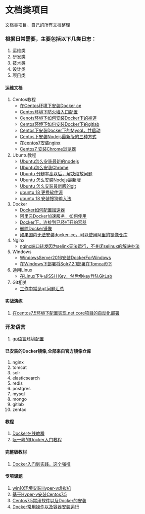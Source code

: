 # 文档类项目
文档类项目，自己的所有文档整理


### 根据日常需要，主要包括以下几类日志：
1. 运维类
2. 研发类
3. 技术类
4. 设计类
5. 项目类


#### 运维文档
1. Centos教程
   - [在Centos环境下安装Docker ce](/运维文档/Centos安装Docker.md)
   - [Centos环境下防火墙入口配置](/运维文档/Centos环境下防火墙入口配置.md)
   - [Cenots环境下如何安装Docker下的禅道](https://blog.csdn.net/qq_28039297/article/details/78650552)
   - [Centos环境下如何安装Docker下的gitlab](https://www.cnblogs.com/xuezhigu/p/6555895.html)
   - [Centos下安装Docker下的Mysql，并启动](https://www.linuxidc.com/Linux/2017-09/146659.htm)
   - [Centos下安装Nodejs最新版的三种方式](https://blog.csdn.net/bbwangj/article/details/82253785)
   - [在centos7安装nginx](https://blog.csdn.net/oldguncm/article/details/78855000)
   - [Centos7 安装Chrome浏览器](https://www.cnblogs.com/ianduin/p/8727333.html)
2. Ubuntu教程
   - [Ubuntu怎么安装最新的nodejs](https://blog.csdn.net/chenyao1994/article/details/82495163)
   - [Ubuntu怎么安装Chrome](https://www.cnblogs.com/cainiaoaixuexi/p/9033350.html)
   - [Ubuntu 分辨率高以后，解决缩放问题](http://tieba.baidu.com/p/5670339451)
   - [Ubuntu 怎么安装Nodejs最新版](/运维文档/Ubuntu安装Nodejs.md)
   - [Ubuntu 怎么安装最新版的git](/运维文档/Ubuntu安装Git最新版.md)
   - [ubuntu 18 更换软件源](https://blog.csdn.net/zhangjiahao14/article/details/80554616)
   - [ubuntu 18 安装搜狗输入法](https://blog.csdn.net/lupengCSDN/article/details/80279177)
3. Docker
   - [Docker如何配置加速器](https://blog.csdn.net/bwlab/article/details/50542261)
   - [阿里云Docker加速服务，如何使用](https://www.cnblogs.com/zhxshseu/p/5970a5a763c8fe2b01cd2eb63a8622b2.html)
   - [Docker下，连接到已经打开的容器](https://www.cnblogs.com/zhuxiaojie/p/5947270.html)
   - [删除Docker镜像](https://www.cnblogs.com/q4486233/p/6482711.html)
   - [如果国内无法安装docker-ce，可以使用阿里的镜像仓库](https://blog.csdn.net/yohoph/article/details/80079078)
4. Nginx
   - [nginx端口转发因为selinx无法运行，不关闭selinux的解决办法](https://blog.csdn.net/babys/article/details/54135438)
5. Windows
   - [WindowsServer2016安装DockerForWindows](https://baijiahao.baidu.com/s?id=1570288005533351&wfr=spider&for=pc)
   - [在Windows下部署将Solr7.2.1部署在Tomcat9下](/运维文档/Solr7部署.md)
6. 通用Linux
   - [在Linux下生成SSH Key，然后免key登陆GitLab](https://blog.csdn.net/y1574406771/article/details/72676980)
7. Git相关
   - [工作中常见git问题汇总](/编程文档/git/main.md)



#### 实战演练
1. [在centos7.5环境下配置实现.net core项目的自动化部署](/实战演练/自动化部署/main.md)

### 开发语言
1. [go语言环境配置](https://blog.csdn.net/u013295518/article/details/78766086)

#### 已安装的Docker镜像,全部来自官方镜像仓库
1. nginx
2. tomcat
3. solr
4. elasticsearch
5. redis
6. postgres
7. mysql
8. mongo
9. gitlab
10. zentao



#### 教程
1. [Docker在线教程](https://yeasy.gitbooks.io/docker_practice/content/)
2. [阮一峰的Docker入门教程](http://www.ruanyifeng.com/blog/2018/02/docker-tutorial.html)


#### 完整版教材
1. [Docker入门到实践，这个强推](https://www.gitbook.com/book/yeasy/docker_practice/details)


#### 专项课题
1. [win10环境安装Hyper-v虚拟机](/运维文档/在win10操作系统下安装Hyper-v.md)
2. [基于Hyper-v安装Centos7.5](/运维文档/通过Hyper-v安装Centos7.5.md)
3. [Centos7.5常用软件以及Docker的安装](/运维文档/在纯净的Centos7.5下安装常用软件和Docker.md)
4. [Docker常用操作以及容器安装运行](/运维文档/基于Docker安装和运行常用容器.md)

